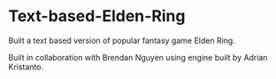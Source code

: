 # Text-based-Elden-Ring

Built a text based version of popular fantasy game Elden Ring.

Built in collaboration with Brendan Nguyen using engine built by Adrian Kristanto.
